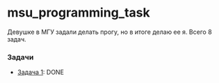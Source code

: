 # msu_programming_task

Девушке в МГУ задали делать прогу, но в итоге делаю ее я.
Всего 8 задач. 


### Задачи
* [Задача 1](https://github.com/sheih-nt/msu_programming_task/tree/main/MaxValueFinder): DONE

